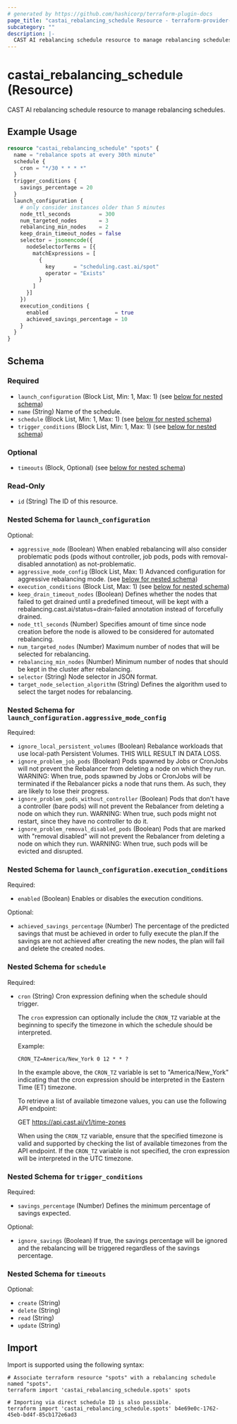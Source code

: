 ```yaml
---
# generated by https://github.com/hashicorp/terraform-plugin-docs
page_title: "castai_rebalancing_schedule Resource - terraform-provider-castai"
subcategory: ""
description: |-
  CAST AI rebalancing schedule resource to manage rebalancing schedules.
---
```


# castai_rebalancing_schedule (Resource)

CAST AI rebalancing schedule resource to manage rebalancing schedules.

## Example Usage

```terraform
resource "castai_rebalancing_schedule" "spots" {
  name = "rebalance spots at every 30th minute"
  schedule {
    cron = "*/30 * * * *"
  }
  trigger_conditions {
    savings_percentage = 20
  }
  launch_configuration {
    # only consider instances older than 5 minutes
    node_ttl_seconds         = 300
    num_targeted_nodes       = 3
    rebalancing_min_nodes    = 2
    keep_drain_timeout_nodes = false
    selector = jsonencode({
      nodeSelectorTerms = [{
        matchExpressions = [
          {
            key      = "scheduling.cast.ai/spot"
            operator = "Exists"
          }
        ]
      }]
    })
    execution_conditions {
      enabled                     = true
      achieved_savings_percentage = 10
    }
  }
}
```

<!-- schema generated by tfplugindocs -->
## Schema

### Required

- `launch_configuration` (Block List, Min: 1, Max: 1) (see [below for nested schema](#nestedblock--launch_configuration))
- `name` (String) Name of the schedule.
- `schedule` (Block List, Min: 1, Max: 1) (see [below for nested schema](#nestedblock--schedule))
- `trigger_conditions` (Block List, Min: 1, Max: 1) (see [below for nested schema](#nestedblock--trigger_conditions))

### Optional

- `timeouts` (Block, Optional) (see [below for nested schema](#nestedblock--timeouts))

### Read-Only

- `id` (String) The ID of this resource.

<a id="nestedblock--launch_configuration"></a>
### Nested Schema for `launch_configuration`

Optional:

- `aggressive_mode` (Boolean) When enabled rebalancing will also consider problematic pods (pods without controller, job pods, pods with removal-disabled annotation) as not-problematic.
- `aggressive_mode_config` (Block List, Max: 1) Advanced configuration for aggressive rebalancing mode. (see [below for nested schema](#nestedblock--launch_configuration--aggressive_mode_config))
- `execution_conditions` (Block List, Max: 1) (see [below for nested schema](#nestedblock--launch_configuration--execution_conditions))
- `keep_drain_timeout_nodes` (Boolean) Defines whether the nodes that failed to get drained until a predefined timeout, will be kept with a rebalancing.cast.ai/status=drain-failed annotation instead of forcefully drained.
- `node_ttl_seconds` (Number) Specifies amount of time since node creation before the node is allowed to be considered for automated rebalancing.
- `num_targeted_nodes` (Number) Maximum number of nodes that will be selected for rebalancing.
- `rebalancing_min_nodes` (Number) Minimum number of nodes that should be kept in the cluster after rebalancing.
- `selector` (String) Node selector in JSON format.
- `target_node_selection_algorithm` (String) Defines the algorithm used to select the target nodes for rebalancing.

<a id="nestedblock--launch_configuration--aggressive_mode_config"></a>
### Nested Schema for `launch_configuration.aggressive_mode_config`

Required:

- `ignore_local_persistent_volumes` (Boolean) Rebalance workloads that use local-path Persistent Volumes. THIS WILL RESULT IN DATA LOSS.
- `ignore_problem_job_pods` (Boolean) Pods spawned by Jobs or CronJobs will not prevent the Rebalancer from deleting a node on which they run. WARNING: When true, pods spawned by Jobs or CronJobs will be terminated if the Rebalancer picks a node that runs them. As such, they are likely to lose their progress.
- `ignore_problem_pods_without_controller` (Boolean) Pods that don't have a controller (bare pods) will not prevent the Rebalancer from deleting a node on which they run. WARNING: When true, such pods might not restart, since they have no controller to do it.
- `ignore_problem_removal_disabled_pods` (Boolean) Pods that are marked with "removal disabled" will not prevent the Rebalancer from deleting a node on which they run. WARNING: When true, such pods will be evicted and disrupted.


<a id="nestedblock--launch_configuration--execution_conditions"></a>
### Nested Schema for `launch_configuration.execution_conditions`

Required:

- `enabled` (Boolean) Enables or disables the execution conditions.

Optional:

- `achieved_savings_percentage` (Number) The percentage of the predicted savings that must be achieved in order to fully execute the plan.If the savings are not achieved after creating the new nodes, the plan will fail and delete the created nodes.



<a id="nestedblock--schedule"></a>
### Nested Schema for `schedule`

Required:

- `cron` (String) Cron expression defining when the schedule should trigger.

  The `cron` expression can optionally include the `CRON_TZ` variable at the beginning to specify the timezone in which the schedule should be interpreted.

  Example:
  ```plaintext
  CRON_TZ=America/New_York 0 12 * * ?
  ```
  In the example above, the `CRON_TZ` variable is set to "America/New_York" indicating that the cron expression should be interpreted in the Eastern Time (ET) timezone.

  To retrieve a list of available timezone values, you can use the following API endpoint:

  GET https://api.cast.ai/v1/time-zones

  When using the `CRON_TZ` variable, ensure that the specified timezone is valid and supported by checking the list of available timezones from the API endpoint.  If the `CRON_TZ` variable is not specified, the cron expression will be interpreted in the UTC timezone.


<a id="nestedblock--trigger_conditions"></a>
### Nested Schema for `trigger_conditions`

Required:

- `savings_percentage` (Number) Defines the minimum percentage of savings expected.

Optional:

- `ignore_savings` (Boolean) If true, the savings percentage will be ignored and the rebalancing will be triggered regardless of the savings percentage.


<a id="nestedblock--timeouts"></a>
### Nested Schema for `timeouts`

Optional:

- `create` (String)
- `delete` (String)
- `read` (String)
- `update` (String)

## Import

Import is supported using the following syntax:

```shell
# Associate terraform resource "spots" with a rebalancing schedule named "spots".
terraform import 'castai_rebalancing_schedule.spots' spots

# Importing via direct schedule ID is also possible.
terraform import 'castai_rebalancing_schedule.spots' b4e69e0c-1762-45eb-bd4f-85cb172e6ad3
```
